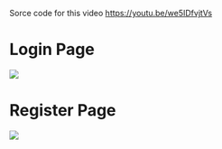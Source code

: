 Sorce code for this video https://youtu.be/we5IDfvjtVs

# Login Page
![](https://imgur.com/ydftJyX.png)

# Register Page
![](https://imgur.com/SLrkgav.png)
